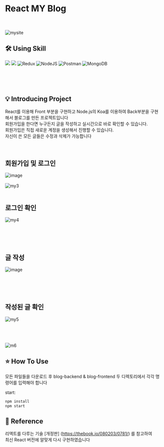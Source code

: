 # React MY Blog
>
<br><br>
![mysite](https://github.com/cheolwankim/reactmyblog/assets/105213482/9e71f98f-50a9-4242-bc20-1fb72a43808c)


## 🛠 Using Skill

<img src="https://img.shields.io/badge/react-61DAFB?style=for-the-badge&logo=react&logoColor=white">   <img src="https://img.shields.io/badge/javascript-F7DF1E?style=for-the-badge&logo=javascript&logoColor=white"> ![Redux](https://img.shields.io/badge/redux-%23593d88.svg?style=for-the-badge&logo=redux&logoColor=white) ![NodeJS](https://img.shields.io/badge/node.js-6DA55F?style=for-the-badge&logo=node.js&logoColor=white) ![Postman](https://img.shields.io/badge/Postman-FF6C37?style=for-the-badge&logo=postman&logoColor=white) ![MongoDB](https://img.shields.io/badge/MongoDB-%234ea94b.svg?style=for-the-badge&logo=mongodb&logoColor=white)
 


<br><br><br>


## 💡 Introducing Project
React를 이용해 Front 부분을 구현하고 Node.js의 Koa를 이용하여 Back부분을 구현해서 블로그를 만든 프로젝트입니다<br>
회원가입을 한다면 누구든지 글을 작성하고 실시간으로 바로 확인할 수 있습니다.<br>
회원가입은 직접 새로운 계정을 생성해서 진행할 수 있습니다.<br>
자신이 쓴 모든 글들은 수정과 삭제가 가능합니다<br>
<br><br>
## 회원가입 및 로그인
![image](https://github.com/cheolwankim/reactmyblog/assets/105213482/95a0ce43-095d-4d24-8e74-60db673214d6)
<br><br>
![my3](https://github.com/cheolwankim/reactmyblog/assets/105213482/17352754-cfa8-453d-a520-44d6323ccf92)
<br><br>
## 로그인 확인
![my4](https://github.com/cheolwankim/reactmyblog/assets/105213482/7e061028-1f1d-4f3f-9b1d-3d7ba7c06ad0)
<br><br><br><br><br>
## 글 작성
![image](https://github.com/cheolwankim/reactmyblog/assets/105213482/87ff3709-8b45-4f9f-af96-eba681157041)
<br><br><br><br><br>
## 작성된 글 확인
![my5](https://github.com/cheolwankim/reactmyblog/assets/105213482/4b29849e-72b8-4988-862d-eb077a325b45)
<br><br><br><br><br>
![m6](https://github.com/cheolwankim/reactmyblog/assets/105213482/02263b0c-1f32-4227-8755-3c79e71d2076)


## ⭐️ How To Use
모든 파일들을 다운로드 후 blog-backend & blog-frontend 두 디렉토리에서 각각 명령어를 입력해야 합니다

start:

```sh
npm install
npm start
```



## 📁 Reference
리액트를 다루는 기술 [개정판] (https://thebook.io/080203/0781/) 를 참고하여 <br>최신 React 버전에 알맞게 다시 구현하였습니다


